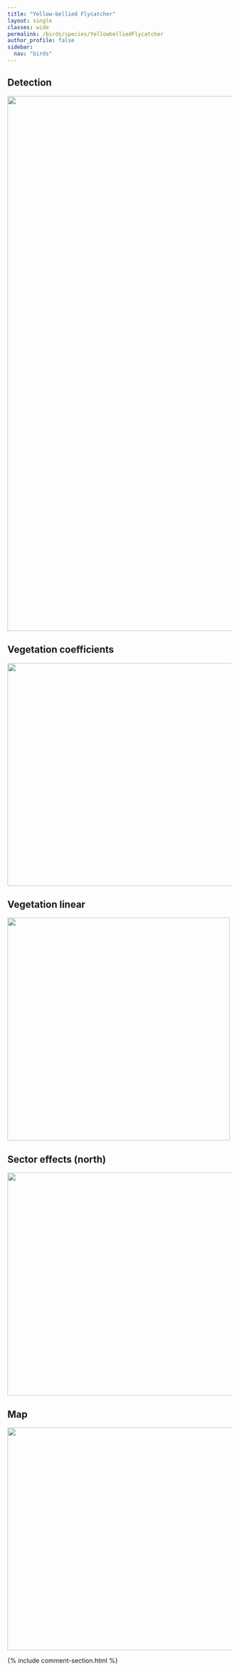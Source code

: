 ```yaml
---
title: "Yellow-bellied Flycatcher"
layout: single
classes: wide
permalink: /birds/species/YellowbelliedFlycatcher
author_profile: false
sidebar:
  nav: "birds"
---
```


<h2>Detection</h2>

<a href="https://drive.google.com/uc?export=view&id=1YCJcSjfhoiq8bSA_aQAq6wcNVhqcq2SJ">
<img src="https://drive.google.com/uc?export=view&id=1YCJcSjfhoiq8bSA_aQAq6wcNVhqcq2SJ" height = "1200" width = "800">
</a>

<h2>Vegetation coefficients</h2>

<a href="https://drive.google.com/uc?export=view&id=1vjtr5Iyu3jBN_do4mkT604NbS3KrWhZi">
<img src="https://drive.google.com/uc?export=view&id=1vjtr5Iyu3jBN_do4mkT604NbS3KrWhZi" height = "500" width = "1000">
</a>

<h2>Vegetation linear</h2>

<a href="https://drive.google.com/uc?export=view&id=1QoIxiz0CxaKUBj8esnXnBQFckCrMXlK-">
<img src="https://drive.google.com/uc?export=view&id=1QoIxiz0CxaKUBj8esnXnBQFckCrMXlK-" height = "500" width = "500">
</a>

<h2>Sector effects (north)</h2>

<a href="https://drive.google.com/uc?export=view&id=1DczxfLy81TGQdXaHyLNgY3UoJOW8t6A8">
<img src="https://drive.google.com/uc?export=view&id=1DczxfLy81TGQdXaHyLNgY3UoJOW8t6A8" height = "500" width = "1000">
</a>

<h2>Map</h2>

<a href="https://drive.google.com/uc?export=view&id=1iTm_FPa6H9CbvpJm11666WMiOuXwOTkZ">
<img src="https://drive.google.com/uc?export=view&id=1iTm_FPa6H9CbvpJm11666WMiOuXwOTkZ" height = "500" width = "1500">
</a>

{% include comment-section.html %}
